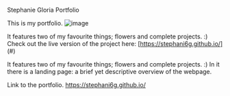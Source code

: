 Stephanie Gloria Portfolio

This is my portfolio. 
![image](https://github.com/user-attachments/assets/78b47b99-87c6-422b-a05a-c8ebf3de4abf)



It features two of my favourite things; flowers and complete projects. :) 
Check out the live version of the project here: [https://stephani6g.github.io/] (#)



It features two of my favourite things; flowers and complete projects. :) 
 In it there is a landing page: a brief yet descriptive overview of the webpage. 

Link to the portfolio. 
https://stephani6g.github.io/
